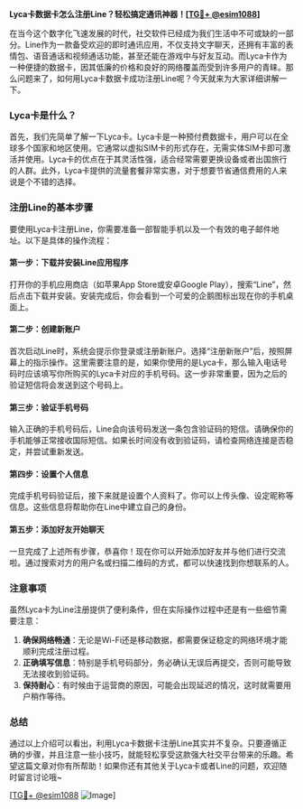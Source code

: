 **Lyca卡数据卡怎么注册Line？轻松搞定通讯神器！[[TG💪+ @esim1088](https://t.me/s/esim1088)]**

在当今这个数字化飞速发展的时代，社交软件已经成为我们生活中不可或缺的一部分。Line作为一款备受欢迎的即时通讯应用，不仅支持文字聊天，还拥有丰富的表情包、语音通话和视频通话功能，甚至还能在游戏中与好友互动。而Lyca卡作为一种便捷的数据卡，因其低廉的价格和良好的网络覆盖而受到许多用户的青睐。那么问题来了，如何用Lyca卡数据卡成功注册Line呢？今天就来为大家详细讲解一下。

### Lyca卡是什么？

首先，我们先简单了解一下Lyca卡。Lyca卡是一种预付费数据卡，用户可以在全球多个国家和地区使用。它通常以虚拟SIM卡的形式存在，无需实体SIM卡即可激活并使用。Lyca卡的优点在于其灵活性强，适合经常需要更换设备或者出国旅行的人群。此外，Lyca卡提供的流量套餐非常实惠，对于想要节省通信费用的人来说是个不错的选择。

### 注册Line的基本步骤

要使用Lyca卡注册Line，你需要准备一部智能手机以及一个有效的电子邮件地址。以下是具体的操作流程：

#### 第一步：下载并安装Line应用程序
打开你的手机应用商店（如苹果App Store或安卓Google Play），搜索“Line”，然后点击下载并安装。安装完成后，你会看到一个可爱的企鹅图标出现在你的手机桌面上。

#### 第二步：创建新账户
首次启动Line时，系统会提示你登录或注册新账户。选择“注册新账户”后，按照屏幕上的指示操作。这里需要注意的是，如果你使用的是Lyca卡，那么输入电话号码时应该填写你所购买的Lyca卡对应的手机号码。这一步非常重要，因为之后的验证短信将会发送到这个号码上。

#### 第三步：验证手机号码
输入正确的手机号码后，Line会向该号码发送一条包含验证码的短信。请确保你的手机能够正常接收国际短信。如果长时间没有收到验证码，请检查网络连接是否稳定，并尝试重新发送。

#### 第四步：设置个人信息
完成手机号码验证后，接下来就是设置个人资料了。你可以上传头像、设定昵称等信息。这些信息将帮助你在Line中建立自己的身份。

#### 第五步：添加好友开始聊天
一旦完成了上述所有步骤，恭喜你！现在你可以开始添加好友并与他们进行交流啦。通过搜索对方的用户名或扫描二维码的方式，都可以快速找到你想联系的人。

### 注意事项

虽然Lyca卡为Line注册提供了便利条件，但在实际操作过程中还是有一些细节需要注意：

1. **确保网络畅通**：无论是Wi-Fi还是移动数据，都需要保证稳定的网络环境才能顺利完成注册过程。
2. **正确填写信息**：特别是手机号码部分，务必确认无误后再提交，否则可能导致无法接收到验证码。
3. **保持耐心**：有时候由于运营商的原因，可能会出现延迟的情况，这时就需要用户稍作等待。

### 总结

通过以上介绍可以看出，利用Lyca卡数据卡注册Line其实并不复杂。只要遵循正确的步骤，并且注意一些小技巧，就能轻松享受这款强大社交平台带来的乐趣。希望这篇文章对你有所帮助！如果你还有其他关于Lyca卡或者Line的问题，欢迎随时留言讨论哦~ 

[[TG💪+ @esim1088](https://t.me/s/esim1088) ![Image](https://i.postimg.cc/4NQfJmqS/Snipaste-2025-05-13-00-14-12.png)]